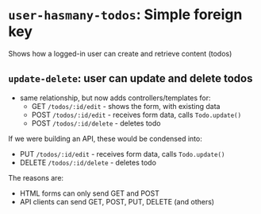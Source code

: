
# `user-hasmany-todos`: Simple foreign key


Shows how a logged-in user can create and retrieve content (todos)


## `update-delete`: user can update and delete todos


- same relationship, but now adds controllers/templates for:
  - GET `/todos/:id/edit` - shows the form, with existing data
  - POST `/todos/:id/edit` - receives form data, calls `Todo.update()`
  - POST `/todos/:id/delete` - deletes todo
  
If we were building an API, these would be condensed into:

- PUT `/todos/:id/edit` - receives form data, calls `Todo.update()`
- DELETE `/todos/:id/delete` - deletes todo

The reasons are:

- HTML forms can only send GET and POST
- API clients can send GET, POST, PUT, DELETE (and others)

